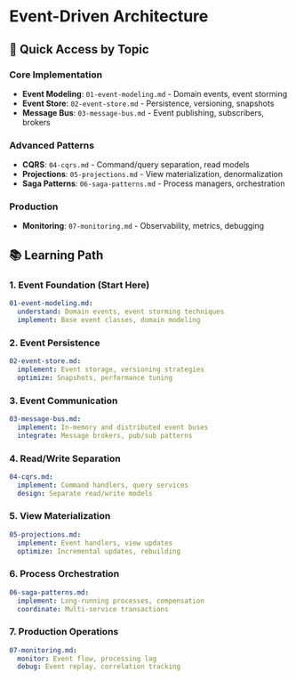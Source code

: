 # Event-Driven Architecture

## 🎯 Quick Access by Topic

### Core Implementation
- **Event Modeling**: `01-event-modeling.md` - Domain events, event storming
- **Event Store**: `02-event-store.md` - Persistence, versioning, snapshots
- **Message Bus**: `03-message-bus.md` - Event publishing, subscribers, brokers

### Advanced Patterns
- **CQRS**: `04-cqrs.md` - Command/query separation, read models
- **Projections**: `05-projections.md` - View materialization, denormalization
- **Saga Patterns**: `06-saga-patterns.md` - Process managers, orchestration

### Production
- **Monitoring**: `07-monitoring.md` - Observability, metrics, debugging

## 📚 Learning Path

### 1. Event Foundation (Start Here)
```yaml
01-event-modeling.md:
  understand: Domain events, event storming techniques
  implement: Base event classes, domain modeling
```

### 2. Event Persistence
```yaml
02-event-store.md:
  implement: Event storage, versioning strategies
  optimize: Snapshots, performance tuning
```

### 3. Event Communication
```yaml
03-message-bus.md:
  implement: In-memory and distributed event buses
  integrate: Message brokers, pub/sub patterns
```

### 4. Read/Write Separation
```yaml
04-cqrs.md:
  implement: Command handlers, query services
  design: Separate read/write models
```

### 5. View Materialization
```yaml
05-projections.md:
  implement: Event handlers, view updates
  optimize: Incremental updates, rebuilding
```

### 6. Process Orchestration
```yaml
06-saga-patterns.md:
  implement: Long-running processes, compensation
  coordinate: Multi-service transactions
```

### 7. Production Operations
```yaml
07-monitoring.md:
  monitor: Event flow, processing lag
  debug: Event replay, correlation tracking
```